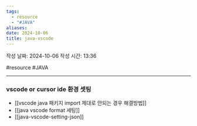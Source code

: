 ```yaml
---
tags:
  - resource
  - "#JAVA"
aliases: 
date: 2024-10-06
title: java-vscode
---
```


작성 날짜: 2024-10-06
작성 시간: 13:36

#resource #JAVA 

---

### vscode or cursor ide 환경 셋팅

- [[vscode java 패키지 import 제대로 안되는 경우 해결방법]]
-  [[java vscode format 세팅]]
- [[java-vscode-setting-json]]